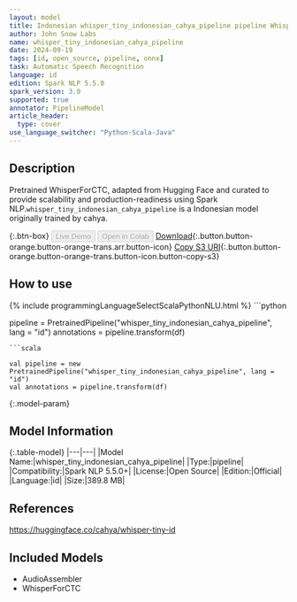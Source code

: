 ```yaml
---
layout: model
title: Indonesian whisper_tiny_indonesian_cahya_pipeline pipeline WhisperForCTC from cahya
author: John Snow Labs
name: whisper_tiny_indonesian_cahya_pipeline
date: 2024-09-19
tags: [id, open_source, pipeline, onnx]
task: Automatic Speech Recognition
language: id
edition: Spark NLP 5.5.0
spark_version: 3.0
supported: true
annotator: PipelineModel
article_header:
  type: cover
use_language_switcher: "Python-Scala-Java"
---
```


## Description

Pretrained WhisperForCTC, adapted from Hugging Face and curated to provide scalability and production-readiness using Spark NLP.`whisper_tiny_indonesian_cahya_pipeline` is a Indonesian model originally trained by cahya.

{:.btn-box}
<button class="button button-orange" disabled>Live Demo</button>
<button class="button button-orange" disabled>Open in Colab</button>
[Download](https://s3.amazonaws.com/auxdata.johnsnowlabs.com/public/models/whisper_tiny_indonesian_cahya_pipeline_id_5.5.0_3.0_1726712685117.zip){:.button.button-orange.button-orange-trans.arr.button-icon}
[Copy S3 URI](s3://auxdata.johnsnowlabs.com/public/models/whisper_tiny_indonesian_cahya_pipeline_id_5.5.0_3.0_1726712685117.zip){:.button.button-orange.button-orange-trans.button-icon.button-copy-s3}

## How to use



<div class="tabs-box" markdown="1">
{% include programmingLanguageSelectScalaPythonNLU.html %}
```python

pipeline = PretrainedPipeline("whisper_tiny_indonesian_cahya_pipeline", lang = "id")
annotations =  pipeline.transform(df)   

```
```scala

val pipeline = new PretrainedPipeline("whisper_tiny_indonesian_cahya_pipeline", lang = "id")
val annotations = pipeline.transform(df)

```
</div>

{:.model-param}
## Model Information

{:.table-model}
|---|---|
|Model Name:|whisper_tiny_indonesian_cahya_pipeline|
|Type:|pipeline|
|Compatibility:|Spark NLP 5.5.0+|
|License:|Open Source|
|Edition:|Official|
|Language:|id|
|Size:|389.8 MB|

## References

https://huggingface.co/cahya/whisper-tiny-id

## Included Models

- AudioAssembler
- WhisperForCTC